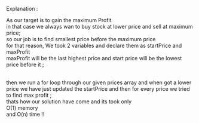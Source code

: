 Explanation : 

As our target is to gain the maximum Profit <br>
in that case we always wan to buy stock at lower price and sell at maximum price; <br>
so our job is to find smallest price before the maximum price <br>
for that reason, We took 2 variables and declare them as startPrice and maxProfit<br>
maxProfit will be the last highest price and start price will be the lowest price before it ;<br><br>

then we run a for loop through our given prices array and when got a lower price we have just updated the startPrice and then for every price we tried to find max profit ;
<br>
thats how our solution have come and its took only  <br>
O(1) memory<br>
and O(n) time !!<br>
